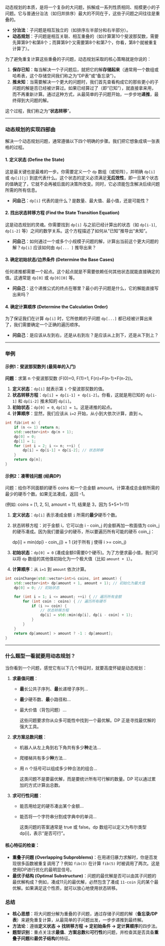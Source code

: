 

动态规划的本质，是将一个复杂的大问题，拆解成一系列性质相同、规模更小的子问题。它与普通分治法（如归并排序）最大的不同在于，这些子问题之间往往是重叠的。

- **分治法**：子问题是相互独立的（如排序左半部分和右半部分）。
- **动态规划**：子问题是相互关联、相互重叠的（如计算第10个斐波那契数，需要先算第9个和第8个；而算第9个又需要第8个和第7个，你看，第8个就被重复计算了）。

为了避免重复计算这些重叠的子问题，动态规划采取的核心策略就是你说的：

1. **保存已知**：每当解决一个子问题后，就把它的解**存储起来**（通常用一个数组或哈希表，这个存储空间我们称之为“DP表”或“备忘录”）。
2. **推未知**：当需要解决一个更大的问题时，我们首先查看构成它的那些更小的子问题的解是否已经被计算过。如果已经算过了（即“已知”），就直接拿来用，而不再重新计算。通过这种方式，从最简单的子问题开始，一步步地**递推**，最终得到大问题的解。

这个过程，我们称之为“**状态转移**”。

------



### 动态规划的实现四部曲



解决一个动态规划问题，通常遵循以下四个明确的步骤。我们把它想象成填一张表格的过程。



#### 1. 定义状态 (Define the State)



这是最关键也是最难的一步。你需要定义一个 `dp` 数组（或矩阵），并明确 `dp[i]` 或 `dp[i][j]` 到底代表什么。这个状态的定义必须满足**无后效性**，即一旦某个状态的值确定了，它就不会再被后面的决策所改变。同时，它必须能包含解决后续问题所需的所有信息。

- **问自己**：`dp[i]` 代表的是什么？是数量、最大值、最小值，还是可能性？



#### 2. 找出状态转移方程 (Find the State Transition Equation)



这是动态规划的灵魂。你需要找到 `dp[i]` 与之前已经计算出的状态（如 `dp[i-1]`, `dp[i-2]` 等）之间的数学关系。这个方程描述了如何从“已知”推导出“未知”。

- **问自己**：如何通过一个或多个小规模子问题的解，计算出当前这个更大问题的解？`dp[i]` 应该如何由 `dp[... ]` 推导出来？



#### 3. 确定初始状态/边界条件 (Determine the Base Cases)



任何递推都需要一个起点。这个起点就是不需要依赖任何其他状态就能直接确定的值。这通常是 `dp[0]` 或 `dp[0][0]` 等。

- **问自己**：这个递推公式的终点在哪里？最小的子问题是什么，它的解能直接写出来吗？



#### 4. 确定计算顺序 (Determine the Calculation Order)



为了保证我们在计算 `dp[i]` 时，它所依赖的子问题 `dp[...]` 都已经被计算出来了，我们需要确定一个正确的遍历顺序。

- **问自己**：是应该从左到右，还是从右到左？是应该从上到下，还是从下到上？

------



### 举例

#### 示例1：斐波那契数列 (最简单的入门)



**问题**：求第 n 个斐波那契数 (F(0)=0, F(1)=1, F(n)=F(n-1)+F(n-2))。

1. **定义状态**：`dp[i]` 就表示第 `i` 个斐波那契数的值。
2. **状态转移方程**：`dp[i] = dp[i-1] + dp[i-2]`。你看，这就是用已知的 `dp[i-1]` 和 `dp[i-2]` 推未知的 `dp[i]`。
3. **初始状态**：`dp[0] = 0`, `dp[1] = 1`。这是递推的起点。
4. **计算顺序**：显然，我们应该从 `i=2` 开始，从小到大依次计算，直到 `n`。

```c++
int fib(int n) {
    if (n <= 1) return n;
    std::vector<int> dp(n + 1);
    dp[0] = 0;
    dp[1] = 1;
    for (int i = 2; i <= n; ++i) {
        dp[i] = dp[i-1] + dp[i-2]; // 状态转移
    }
    return dp[n];
}
```



#### 示例2：凑零钱问题 (经典DP)



问题：给你不同面额的硬币 coins 和一个总金额 amount。计算凑成总金额所需的最少的硬币个数。如果无法凑成，返回 -1。

(例如: coins = [1, 2, 5], amount = 11, 结果是 3，因为 5+5+1=11)

1. **定义状态**：`dp[i]` 表示凑成金额 `i` 所需的**最少**硬币个数。

2. 状态转移方程：对于金额 i，它可以由 i - coin_j 的金额再加一枚面值为 coin_j 的硬币凑成。因为我们要最少的硬币，所以要遍历所有可能的硬币 coin_j：

   dp[i] = min(dp[i - coin_j]) + 1 (对于所有 j 使得 i >= coin_j)

3. **初始状态**：`dp[0] = 0` (凑成金额0需要0个硬币)。为了方便求最小值，我们可以将 `dp` 数组的其他值初始化为一个极大值（比如 `amount + 1`）。

4. **计算顺序**：从 `i=1` 到 `amount` 依次计算。

```c++
int coinChange(std::vector<int>& coins, int amount) {
    std::vector<int> dp(amount + 1, amount + 1); // 初始化为最大值
    dp[0] = 0; // 初始状态

    for (int i = 1; i <= amount; ++i) { // 遍历所有金额
        for (int coin : coins) { // 遍历所有硬币
            if (i >= coin) {
                // 状态转移方程
                dp[i] = std::min(dp[i], dp[i - coin] + 1);
            }
        }
    }
    return dp[amount] > amount ? -1 : dp[amount];
}
```

------



### 什么题型一看就要用动态规划？



当你看到一个问题，感觉它有以下几个特征时，就要高度怀疑是动态规划：

1. **求最值问题**：

   - **最**长公共子序列、**最**长递增子序列...

   - **最**少硬币数、**最**小路径和...

   - 最大价值（背包问题）...

     这些问题要求你从众多可能性中找到一个最优解。DP 正是寻找最优解的强大工具。

2. **求方案总数问题**：

   - 机器人从左上角到右下角共有多少**种**走法...

   - 爬楼梯共有多少**种**方法...

   - 用 n 个括号可以组成多少种合法的组合...

     这类问题不是要最优解，而是要统计所有可行解的数量。DP 可以通过累加的方式计算出总数。

3. **求可行性问题**：

   - 能否用给定的硬币凑出某个金额...

   - 能否将一个字符串分割成字典中的单词...

     这类问题的答案通常是 true 或 false。dp 数组可以定义为布尔类型 dp[i]，表示“是否可行”。



#### 核心特征的检查：



- **重叠子问题 (Overlapping Subproblems)**：在用递归暴力求解时，你是否发现很多函数被重复调用了？例如 `fib(3)` 在计算 `fib(5)` 时被调用了两次。这是使用DP进行优化的最明显信号。
- **最优子结构 (Optimal Substructure)**：问题的最优解是否可以由其子问题的最优解构成？例如，凑成11元的最优解，必然包含了凑成 `11-coin` 元的某个最优解。如果满足这个性质，就可以放心地使用状态转移。



### 总结



- **核心思想**：将大问题分解为重叠的子问题，通过存储子问题的解（**备忘录/DP表**）来避免重复计算，从最简单的子问题出发，一步步递推到最终解。
- **方法论**：遵循**定义状态 -> 找转移方程 -> 定初始条件 -> 定计算顺序**的四步法。
- **题型识别**：重点关注求**最值**、**方案总数**和**可行性**的问题，并检查其是否具备**重叠子问题**和**最优子结构**的特征。

